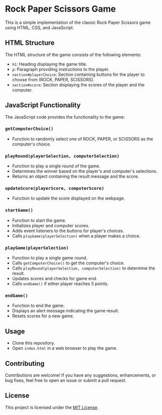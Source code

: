 # Rock Paper Scissors Game

This is a simple implementation of the classic Rock Paper Scissors game using HTML, CSS, and JavaScript.

## HTML Structure

The HTML structure of the game consists of the following elements:

- `h1`: Heading displaying the game title.
- `p`: Paragraph providing instructions to the player.
- `section#playerChoice`: Section containing buttons for the player to choose from (ROCK, PAPER, SCISSORS).
- `section#score`: Section displaying the scores of the player and the computer.

## JavaScript Functionality

The JavaScript code provides the functionality to the game:

### `getComputerChoice()`

- Function to randomly select one of ROCK, PAPER, or SCISSORS as the computer's choice.

### `playRound(playerSelection, computerSelection)`

- Function to play a single round of the game.
- Determines the winner based on the player's and computer's selections.
- Returns an object containing the result message and the score.

### `updateScore(playerScore, computerScore)`

- Function to update the score displayed on the webpage.

### `startGame()`

- Function to start the game.
- Initializes player and computer scores.
- Adds event listeners to the buttons for player's choices.
- Calls `playGame(playerSelection)` when a player makes a choice.

### `playGame(playerSelection)`

- Function to play a single game round.
- Calls `getComputerChoice()` to get the computer's choice.
- Calls `playRound(playerSelection, computerSelection)` to determine the result.
- Updates scores and checks for game end.
- Calls `endGame()` if either player reaches 5 points.

### `endGame()`

- Function to end the game.
- Displays an alert message indicating the game result.
- Resets scores for a new game.

## Usage

- Clone this repository.
- Open `index.html` in a web browser to play the game.


## Contributing

Contributions are welcome! If you have any suggestions, enhancements, or bug fixes, feel free to open an issue or submit a pull request.

## License

This project is licensed under the [MIT License](LICENSE).
